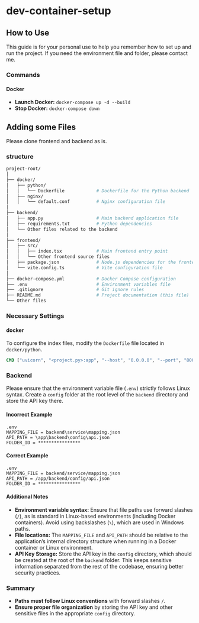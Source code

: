 # dev-container-setup

## How to Use

This guide is for your personal use to help you remember how to set up and run the project. If you need the environment file and folder, please contact me.

### Commands

#### Docker

- **Launch Docker:** `docker-compose up -d --build`
- **Stop Docker:** `docker-compose down`

## Adding some Files

Please clone frontend and backend as is.

### structure

```bash
project-root/
│
├── docker/
│   ├── python/
│   │   └── Dockerfile            # Dockerfile for the Python backend
│   ├── nginx/
│   │   └── default.conf          # Nginx configuration file
│
├── backend/
│   ├── app.py                    # Main backend application file
│   ├── requirements.txt          # Python dependencies
│   └── Other files related to the backend
│
├── frontend/
│   ├── src/
│   │   ├── index.tsx             # Main frontend entry point
│   │   └── Other frontend source files
│   ├── package.json              # Node.js dependencies for the frontend
│   └── vite.config.ts            # Vite configuration file
│
├── docker-compose.yml            # Docker Compose configuration
├── .env                          # Environment variables file
├── .gitignore                    # Git ignore rules
├── README.md                     # Project documentation (this file)
└── Other files

```

### Necessary Settings

#### docker

To configure the index files, modify the `Dockerfile` file located in `docker/python`.

```Dockerfile
CMD ["uvicorn", "<project.py>:app", "--host", "0.0.0.0", "--port", "8000"]
```

### Backend

Please ensure that the environment variable file (`.env`) strictly follows Linux syntax. Create a `config` folder at the root level of the `backend` directory and store the API key there.

#### Incorrect Example

```plaintext
.env
MAPPING_FILE = backend\service\mapping.json
API_PATH = \app\backend\config\api.json
FOLDER_ID = ****************
```

#### Correct Example

```plaintext
.env
MAPPING_FILE = backend/service/mapping.json
API_PATH = /app/backend/config/api.json
FOLDER_ID = ****************
```

#### Additional Notes

- **Environment variable syntax:** Ensure that file paths use forward slashes (`/`), as is standard in Linux-based environments (including Docker containers). Avoid using backslashes (`\`), which are used in Windows paths.
- **File locations:** The `MAPPING_FILE` and `API_PATH` should be relative to the application’s internal directory structure when running in a Docker container or Linux environment.
- **API Key Storage:** Store the API key in the `config` directory, which should be created at the root of the `backend` folder. This keeps sensitive information separated from the rest of the codebase, ensuring better security practices.

### Summary

- **Paths must follow Linux conventions** with forward slashes `/`.
- **Ensure proper file organization** by storing the API key and other sensitive files in the appropriate `config` directory.
